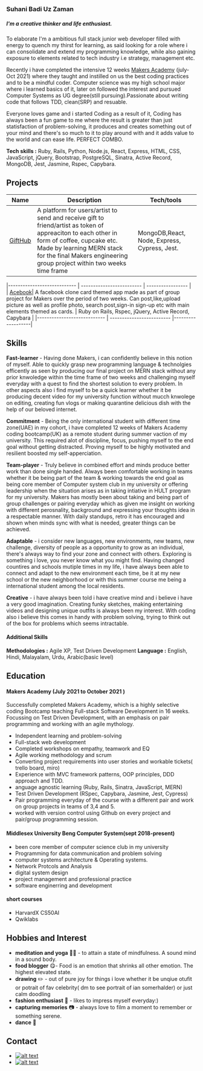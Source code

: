 ### Suhani Badi Uz Zaman
##### I'm a creative thinker and life enthusiast.
To elaborate I'm a ambitious full stack junior web developer filled with energy to quench my thirst for learning, as said looking for a role where i can consolidate and extend my programming knowledge, while also gaining exposure to elements related to tech industry i.e strategy, management etc.

Recently i have completed the intensive 12 weeks [Makers Academy](https://github.com/makersacademy) (july-Oct 2021) where they taught and instilled on us the best coding practices and to be a mindful coder. Computer science was my high school major where i learned basics of it, later on followed the interest and pursued Computer Systems as UG degree(still pursuing).Passionate about writing code that follows TDD, clean(SRP) and resuable.

Everyone loves game and i started Coding as a result of it, Coding has always been a fun game to me where the result is greater than just statisfaction of problem-solving, it produces and creates something out of your mind and there's so much to it to play around with and it adds value to the world and can ease life. PERFECT COMBO.

**Tech skills :** Ruby, Rails, Python, Node.js, React, Express, HTML, CSS, JavaScript, jQuery, Bootstrap, PostgreSQL, Sinatra, Active Record, MongoDB, Jest, Jasmine, Rspec, Capybara.
## Projects

| Name                         | Description                | Tech/tools        |
| ---------------------------- | -------------------------  | ----------------- |
|[GiftHub](https://github.com/suhani-zaman/work-social) | A platform for users/artist to send and receive gift to friend/artist as token of appreaciton to each other in form of coffee, cupcake etc. Made by learning MERN stack for the final Makers engineering group project within two weeks time frame| MongoDB,React, Node, Express, Cypress, Jest.| 
             
|----------------------------  | -------------------------  | ----------------- |             
| [Acebook](https://github.com/suhani-zaman/acebook)| A facebook clone card themed app made as part of  group project for Makers  over the period of two weeks. Can post,like,upload picture as well as profile photo, search post,sign-in sign-up etc with main  elements themed as cards. | Ruby on Rails, Rspec, jQuery, Active Record, Capybara |
|----------------------------  | -------------------------  |-------------------|

## Skills

**Fast-learner** - Having done Makers, i can confidently believe in this notion of myself. Able to quickly grasp new programming language & technolgies efficently as seen by producing our final project on MERN stack without any prior knwoledge within the time frame of two weeks and challenging myself everyday with a quest to find the shortest solution to every problem. In other aspects also i find myself to be a quick learner whether it be producing decent video for my university function without mucch knwolege on editing, creating fun vlogs or making quarantine delicious dish with the help of our beloved internet.

**Commitment** - Being the only international student with different time zone(UAE) in my cohort, i have completed 12 weeks of Makers Academy coding bootcamp(UK) as a remote student during summer vaction of my university. This required alot of discipline, focus, pushing myself to the end goal without getting distracted. Proving myself to be highly motivated and resilient boosted my self-apperciation.

**Team-player** - Truly believe in combined effort and minds produce better work than done single handed. Always been comfortable working in teams whether it be being part of the team & working towards the end goal as being core member of Computer system club in my university or offering leadership when the situation arises as in taking intiative in HULT program for my university. Makers has mostly been about taking and being part of group challenges or pairing everyday which as given me insight on working with different perosnality, background and expressing your thoughts idea in a respectable manner. With daily standups, retro it has encouraged and shown when minds sync with what is needed, greater things can be achieved.

**Adaptable** - i consider new languages, new environments, new teams, new challenge, diversity of people as a opportunity to grow as an individual, there's always way to find your zone and connect with others. Exploring is something i love, you never know what you might find. Having changed countires and schools mutiple times in my life, i have always been able to connect and adapt to the new environment each time, be it at my new school or the new neighborhood or with this summer course me being a international student among the local residents.

**Creative** - i have always been told i have creative mind and i believe i have a very good imagination. Creating funky sketches, making entertaining videos and designing unique outfits is always been my interest. With coding also i believe this comes in handy with problem solving, trying to think out of the box for problems which seems intractable. 

#### Additional Skills
**Methodologies :** Agile XP, Test Driven Development
**Language :** English, Hindi, Malayalam, Urdu, Arabic(basic level)

## Education

#### Makers Academy (July 2021 to October 2021 )
Successfully completed Makers Academy, which is a highly selective coding Bootcamp teaching Full-stack Software Development in 16 weeks. Focussing on Test Driven Development, with an emphasis on pair programming and working with an agile mythology. 

- Independent learning and problem-solving
- Full-stack web development
- Completed workshops on empathy, teamwork and EQ
- Agile working methodology and scrum
- Converting project requirements into user stories and workable tickets( trello board, miro)
- Experience with MVC framework patterns, OOP principles, DDD approach and TDD.
- anguage agnostic learning (Ruby, Rails, Sinatra, JavaScript, MERN)
- Test Driven Development (RSpec, Capybara, Jasmine, Jest, Cypress)
- Pair programming everyday of the course with a different pair and work on group projects in teams of 3,4 and 5.
- worked with version control using Github on every project and pair/group programming session.
#### Middlesex University Beng Computer System(sept 2018-present)
- been core member of computer science club in my university
- Programming for data communication and problem solving
- computer systems architecture & Operating systems.
- Network Protcols and Analysis
- digital system design
- project management and professional practice
- software enginerring and development

#### short courses
- HarvardX CS50AI
- Qwiklabs


## Hobbies and Interest

- **meditation and yoga** :lotus_position_woman: - to attain a state of mindfulness. A sound mind in a sound body.
- **food blogger** :yum:- Food is an emotion that shrinks all other emotion. The highest elevated state.
- **drawing** :pencil2: - out of pure joy for things i love whether it be unqiue otufit or potrait of fav celebrity( dm to see portrait of ian somerhalder) or just calm doodling
- **fashion enthusiast** :dress: - likes to impress myself everyday:)
- **capturing memories** :camera: - always love to film a moment to remember or something serene.
- **dance** :woman_dancing:

## Contact

- [![alt text][1.1]][1]
- [![alt text][6.1]][6]


[1.1]: https://www.google.com/url?sa=i&url=https%3A%2F%2Fwww.flaticon.com%2Ffree-icon%2Flinkedin_174857&psig=AOvVaw14Z_NaGaRFyBUrXJ5-n3au&ust=1638333636763000&source=images&cd=vfe&ved=0CAsQjRxqFwoTCOCLoa6jv_QCFQAAAAAdAAAAABAD
[6.1]: http://i.imgur.com/0o48UoR.png 

[1]: https://www.linkedin.com/in/suhani-zaman-35a9301b0/
[6]: https://github.com/suhani-zaman